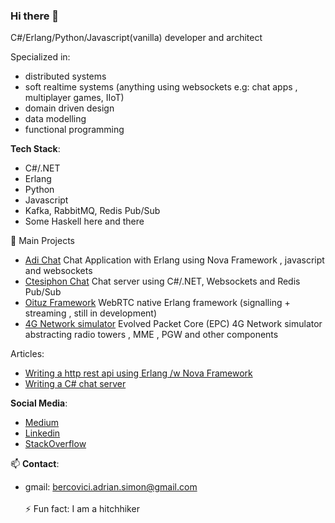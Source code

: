 ### Hi there 👋
C#/Erlang/Python/Javascript(vanilla) developer and architect

Specialized in:
- distributed systems
- soft realtime systems (anything using websockets e.g: chat apps , multiplayer games, IIoT)
- domain driven design
- data modelling
- functional programming

**Tech Stack**:
  - C#/.NET
  - Erlang
  - Python
  - Javascript
  - Kafka, RabbitMQ, Redis Pub/Sub
  - Some Haskell here and there 

🔭 Main Projects
  - [Adi Chat](https://github.com/sanzor/AdiChat) Chat Application with Erlang using Nova Framework , javascript and websockets
  - [Ctesiphon Chat](https://github.com/sanzor/Ctesiphon) Chat server using C#/.NET, Websockets and Redis Pub/Sub
  - [Oituz Framework](https://github.com/Oituz/Signalling) WebRTC native Erlang framework (signalling + streaming , still in development)
  - [4G Network simulator](https://github.com/sanzor/4G-Network-Evolved-Packet-Core) Evolved Packet Core (EPC) 4G Network simulator abstracting radio towers , MME , PGW and other components

Articles:
- [Writing a http rest api using Erlang /w Nova Framework](https://bercovici-adrian-simon.medium.com/building-an-erlang-web-api-using-nova-framework-and-redis-141edf170ef7) 
- [Writing a C# chat server](https://bercovici-adrian-simon.medium.com/ctesiphon-chat-application-using-net-redis-pub-sub-and-websockets-bd12b8032f8b)


**Social Media**:
- [Medium](https://bercovici-adrian-simon.medium.com/)
- [Linkedin](https://www.linkedin.com/in/adrian-bercovici-8799b218/)
- [StackOverflow]( https://stackoverflow.com/users/1913744/bercovici-adrian)

  
📫 **Contact**: 
- gmail: bercovici.adrian.simon@gmail.com\
  <br>
 ⚡ Fun fact: I am a hitchhiker 

